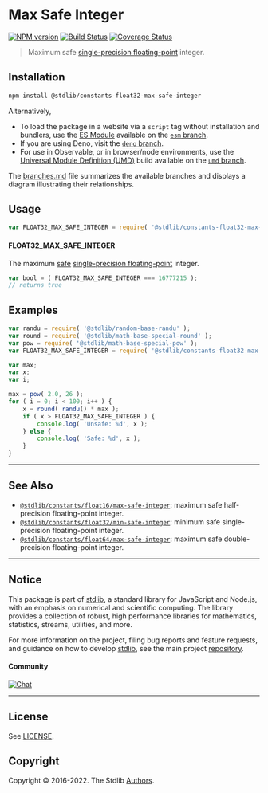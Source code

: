 <!--

@license Apache-2.0

Copyright (c) 2018 The Stdlib Authors.

Licensed under the Apache License, Version 2.0 (the "License");
you may not use this file except in compliance with the License.
You may obtain a copy of the License at

   http://www.apache.org/licenses/LICENSE-2.0

Unless required by applicable law or agreed to in writing, software
distributed under the License is distributed on an "AS IS" BASIS,
WITHOUT WARRANTIES OR CONDITIONS OF ANY KIND, either express or implied.
See the License for the specific language governing permissions and
limitations under the License.

-->

# Max Safe Integer

[![NPM version][npm-image]][npm-url] [![Build Status][test-image]][test-url] [![Coverage Status][coverage-image]][coverage-url] <!-- [![dependencies][dependencies-image]][dependencies-url] -->

> Maximum safe [single-precision floating-point][ieee754] integer.

<section class="installation">

## Installation

```bash
npm install @stdlib/constants-float32-max-safe-integer
```

Alternatively,

-   To load the package in a website via a `script` tag without installation and bundlers, use the [ES Module][es-module] available on the [`esm` branch][esm-url].
-   If you are using Deno, visit the [`deno` branch][deno-url].
-   For use in Observable, or in browser/node environments, use the [Universal Module Definition (UMD)][umd] build available on the [`umd` branch][umd-url].

The [branches.md][branches-url] file summarizes the available branches and displays a diagram illustrating their relationships.

</section>

<section class="usage">

## Usage

```javascript
var FLOAT32_MAX_SAFE_INTEGER = require( '@stdlib/constants-float32-max-safe-integer' );
```

#### FLOAT32_MAX_SAFE_INTEGER

The maximum [safe][safe-integers] [single-precision floating-point][ieee754] integer.

```javascript
var bool = ( FLOAT32_MAX_SAFE_INTEGER === 16777215 );
// returns true
```

</section>

<!-- /.usage -->

<section class="examples">

## Examples

<!-- eslint no-undef: "error" -->

```javascript
var randu = require( '@stdlib/random-base-randu' );
var round = require( '@stdlib/math-base-special-round' );
var pow = require( '@stdlib/math-base-special-pow' );
var FLOAT32_MAX_SAFE_INTEGER = require( '@stdlib/constants-float32-max-safe-integer' );

var max;
var x;
var i;

max = pow( 2.0, 26 );
for ( i = 0; i < 100; i++ ) {
    x = round( randu() * max );
    if ( x > FLOAT32_MAX_SAFE_INTEGER ) {
        console.log( 'Unsafe: %d', x );
    } else {
        console.log( 'Safe: %d', x );
    }
}
```

</section>

<!-- /.examples -->

<!-- Section for related `stdlib` packages. Do not manually edit this section, as it is automatically populated. -->

<section class="related">

* * *

## See Also

-   <span class="package-name">[`@stdlib/constants/float16/max-safe-integer`][@stdlib/constants/float16/max-safe-integer]</span><span class="delimiter">: </span><span class="description">maximum safe half-precision floating-point integer.</span>
-   <span class="package-name">[`@stdlib/constants/float32/min-safe-integer`][@stdlib/constants/float32/min-safe-integer]</span><span class="delimiter">: </span><span class="description">minimum safe single-precision floating-point integer.</span>
-   <span class="package-name">[`@stdlib/constants/float64/max-safe-integer`][@stdlib/constants/float64/max-safe-integer]</span><span class="delimiter">: </span><span class="description">maximum safe double-precision floating-point integer.</span>

</section>

<!-- /.related -->

<!-- Section for all links. Make sure to keep an empty line after the `section` element and another before the `/section` close. -->


<section class="main-repo" >

* * *

## Notice

This package is part of [stdlib][stdlib], a standard library for JavaScript and Node.js, with an emphasis on numerical and scientific computing. The library provides a collection of robust, high performance libraries for mathematics, statistics, streams, utilities, and more.

For more information on the project, filing bug reports and feature requests, and guidance on how to develop [stdlib][stdlib], see the main project [repository][stdlib].

#### Community

[![Chat][chat-image]][chat-url]

---

## License

See [LICENSE][stdlib-license].


## Copyright

Copyright &copy; 2016-2022. The Stdlib [Authors][stdlib-authors].

</section>

<!-- /.stdlib -->

<!-- Section for all links. Make sure to keep an empty line after the `section` element and another before the `/section` close. -->

<section class="links">

[npm-image]: http://img.shields.io/npm/v/@stdlib/constants-float32-max-safe-integer.svg
[npm-url]: https://npmjs.org/package/@stdlib/constants-float32-max-safe-integer

[test-image]: https://github.com/stdlib-js/constants-float32-max-safe-integer/actions/workflows/test.yml/badge.svg?branch=main
[test-url]: https://github.com/stdlib-js/constants-float32-max-safe-integer/actions/workflows/test.yml?query=branch:main

[coverage-image]: https://img.shields.io/codecov/c/github/stdlib-js/constants-float32-max-safe-integer/main.svg
[coverage-url]: https://codecov.io/github/stdlib-js/constants-float32-max-safe-integer?branch=main

<!--

[dependencies-image]: https://img.shields.io/david/stdlib-js/constants-float32-max-safe-integer.svg
[dependencies-url]: https://david-dm.org/stdlib-js/constants-float32-max-safe-integer/main

-->

[chat-image]: https://img.shields.io/gitter/room/stdlib-js/stdlib.svg
[chat-url]: https://gitter.im/stdlib-js/stdlib/

[stdlib]: https://github.com/stdlib-js/stdlib

[stdlib-authors]: https://github.com/stdlib-js/stdlib/graphs/contributors

[umd]: https://github.com/umdjs/umd
[es-module]: https://developer.mozilla.org/en-US/docs/Web/JavaScript/Guide/Modules

[deno-url]: https://github.com/stdlib-js/constants-float32-max-safe-integer/tree/deno
[umd-url]: https://github.com/stdlib-js/constants-float32-max-safe-integer/tree/umd
[esm-url]: https://github.com/stdlib-js/constants-float32-max-safe-integer/tree/esm
[branches-url]: https://github.com/stdlib-js/constants-float32-max-safe-integer/blob/main/branches.md

[stdlib-license]: https://raw.githubusercontent.com/stdlib-js/constants-float32-max-safe-integer/main/LICENSE

[safe-integers]: http://www.2ality.com/2013/10/safe-integers.html

[ieee754]: https://en.wikipedia.org/wiki/IEEE_754-1985

<!-- <related-links> -->

[@stdlib/constants/float16/max-safe-integer]: https://github.com/stdlib-js/constants-float16-max-safe-integer

[@stdlib/constants/float32/min-safe-integer]: https://github.com/stdlib-js/constants-float32-min-safe-integer

[@stdlib/constants/float64/max-safe-integer]: https://github.com/stdlib-js/constants-float64-max-safe-integer

<!-- </related-links> -->

</section>

<!-- /.links -->

